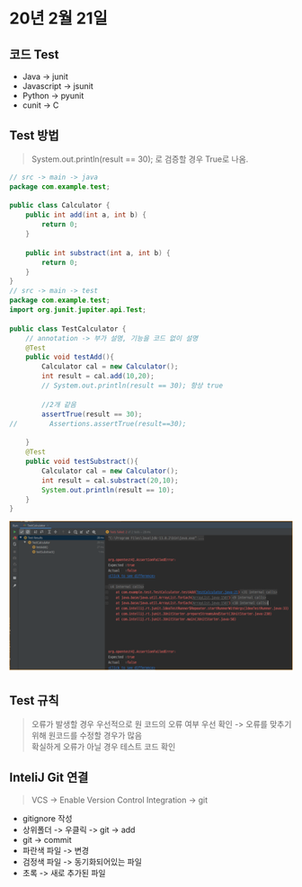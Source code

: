 # 20년 2월 21일

## 코드 Test

+ Java -> junit
+ Javascript -> jsunit
+ Python -> pyunit
+ cunit -> C 

## Test 방법
> System.out.println(result == 30); 로 검증할 경우 True로 나옴.

```java
// src -> main -> java
package com.example.test;

public class Calculator {
    public int add(int a, int b) {
        return 0;
    }

    public int substract(int a, int b) {
        return 0;
    }
}
// src -> main -> test
package com.example.test;
import org.junit.jupiter.api.Test;

public class TestCalculator {
    // annotation -> 부가 설명, 기능을 코드 없이 설명
    @Test
    public void testAdd(){
        Calculator cal = new Calculator();
        int result = cal.add(10,20);
        // System.out.println(result == 30); 항상 true
        
        //2개 같음
        assertTrue(result == 30);
//        Assertions.assertTrue(result==30);

    }
    @Test
    public void testSubstract(){
        Calculator cal = new Calculator();
        int result = cal.substract(20,10);
        System.out.println(result == 10);
    }
}
``` 
![test](/cloud_computing/img/test.png)

## Test 규칙
> 오류가 발생할 경우 우선적으로 원 코드의 오류 여부 우선 확인 -> 오류를 맞추기위해 원코드를 수정할 경우가 많음      
> 확실하게 오류가 아닐 경우 테스트 코드 확인

## InteliJ Git 연결
> VCS -> Enable Version Control Integration -> git      
+ gitignore 작성
+ 상위폴더 -> 우클릭 -> git -> add
+ git -> commit
+ 파란색 파일 -> 변경
+ 검정색 파일 -> 동기화되어있는 파일
+ 초록 -> 새로 추가된 파일